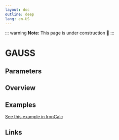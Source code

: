 ```yaml
---
layout: doc
outline: deep
lang: en-US
---
```


::: warning
**Note:** This page is under construction 🚧
:::

# GAUSS

## Parameters

## Overview

## Examples

[See this example in IronCalc](https://app.ironcalc.com/?filename=gauss)

## Links